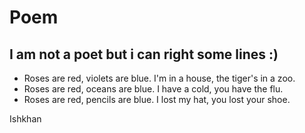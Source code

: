 # Poem

## I am not a poet but i can right some lines :)

- Roses are red, violets are blue. I'm in a house, the tiger's in a zoo.
- Roses are red, oceans are blue. I have a cold, you have the flu.
- Roses are red, pencils are blue. I lost my hat, you lost your shoe.

Ishkhan
